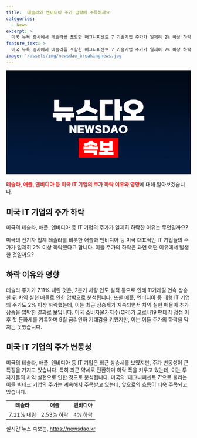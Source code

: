 ```yaml
---
title:  테슬라와 엔비디아 주가 급락에 주목하세요!
categories:
  - News
excerpt: >
  미국 뉴욕 증시에서 테슬라를 포함한 매그니피센트 7 기술기업 주가가 일제히 2% 이상 하락했다. 특히, 테슬라 주가는 11거래일 연속 상승 뒤 7.11% 하락했으며, 애플과 마이크로소프트도 2%대 하락했다. 이들 주가는 연일 상승세를 보였지만, 차익 실현 매물이 추가 상승을 압박하고 있으며, 이에 따른 하락이 지속되고 있다.
feature_text: >
  미국 뉴욕 증시에서 테슬라를 포함한 매그니피센트 7 기술기업 주가가 일제히 2% 이상 하락했다. 특히, 테슬라 주가는 11거래일 연속 상승 뒤 7.11% 하락했으며, 애플과 마이크로소프트도 2%대 하락했다. 이들 주가는 연일 상승세를 보였지만, 차익 실현 매물이 추가 상승을 압박하고 있으며, 이에 따른 하락이 지속되고 있다.
image: '/assets/img/newsdao_breakingnews.jpg'
---
```


<p><img src="/assets/img/newsdao_breakingnews.jpg" alt="pcversion 속보" /></p>

<p><b><span style="color: #ee2323;">테슬라, 애플, 엔비디아 등 미국 IT 기업의 주가 하락 이유와 영향</span></b>에 대해 알아보겠습니다.</p>

<h2 data-ke-size="size26">미국 IT 기업의 주가 하락</h2> 

<p>미국의 테슬라, 애플, 엔비디아 등 IT 기업의 주가가 일제히 하락한 이유는 무엇일까요?</p>

<p data-ke-size="size16">미국의 전기차 업체 테슬라를 비롯한 애플과 엔비디아 등 미국 대표적인 IT 기업들의 주가가 일제히 2% 이상 하락했다고 합니다. 이들 주가의 하락은 과연 어떤 이유에서 발생한 것일까요? </p>

<h2 data-ke-size="size26">하락 이유와 영향</h2> 

<p data-ke-size="size16">테슬라 주가가 7.11% 내린 것은, 2분기 차량 인도 실적 등으로 인해 11거래일 연속 상승한 뒤 차익 실현 매물로 인한 압박으로 분석됩니다. 또한 애플, 엔비디아 등 대형 IT 기업의 주가도 2% 이상 하락했는데, 이는 최근 상승세가 지속되면서 차익 실현 매물이 추가 상승을 압박한 결과로 보입니다. 미국 소비자물가지수(CPI)가 코로나19 팬데믹 정점 이후 첫 둔화세를 기록하며 9월 금리인하 기대감을 키웠지만, 이는 이들 주가의 하락을 막지는 못했습니다.</p>

<h2 data-ke-size="size26">미국 IT 기업의 주가 변동성</h2> 

<p data-ke-size="size16">미국의 테슬라, 애플, 엔비디아 등 IT 기업은 최근 상승세를 보였지만, 주가 변동성이 큰 특징을 가지고 있습니다. 특히 최근 약세로 전환하며 하락 폭을 키우고 있는데, 이는 투자자들의 차익 실현으로 인한 것으로 분석됩니다. 미국의 '매그니피센트 7'으로 불리는 이들 빅테크 기업의 주가는 계속해서 주목받고 있는데, 앞으로의 흐름이 더욱 주목되고 있습니다.</p>

<table>
  <tr>
    <td style="text-align: center; height: 17px;"><b>테슬라</b></td>
    <td style="text-align: center; height: 17px;"><b>애플</b></td>
    <td style="text-align: center; height: 17px;"><b>엔비디아</b></td>
  </tr>
  <tr>
    <td style="text-align: center; height: 17px;">7.11% 내림</td>
    <td style="text-align: center; height: 17px;">2.53% 하락</td>
    <td style="text-align: center; height: 17px;">4% 하락</td>
  </tr>
</table>
실시간 뉴스 속보는, <a href="https://newsdao.kr" rel="dofollow">https://newsdao.kr</a>


